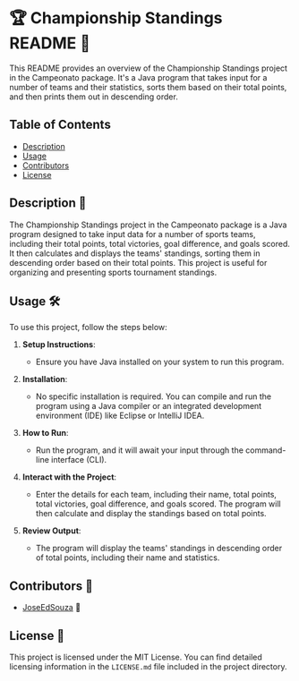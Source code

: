 # 🏆️ Championship Standings README 📖

This README provides an overview of the Championship Standings project in the Campeonato package. It's a Java program that takes input for a number of teams and their statistics, sorts them based on their total points, and then prints them out in descending order.

## Table of Contents

- [Description](#Description%20📄)
- [Usage](#Usage%20🛠️)
- [Contributors](#Contributors%20👥)
- [License](#License%20📜)

## Description 📄

The Championship Standings project in the Campeonato package is a Java program designed to take input data for a number of sports teams, including their total points, total victories, goal difference, and goals scored. It then calculates and displays the teams' standings, sorting them in descending order based on their total points. This project is useful for organizing and presenting sports tournament standings.

## Usage 🛠️

To use this project, follow the steps below:

1. **Setup Instructions**:
   - Ensure you have Java installed on your system to run this program.

2. **Installation**:
   - No specific installation is required. You can compile and run the program using a Java compiler or an integrated development environment (IDE) like Eclipse or IntelliJ IDEA.

3. **How to Run**:
   - Run the program, and it will await your input through the command-line interface (CLI).

4. **Interact with the Project**:
   - Enter the details for each team, including their name, total points, total victories, goal difference, and goals scored. The program will then calculate and display the standings based on total points.

5. **Review Output**:
   - The program will display the teams' standings in descending order of total points, including their name and statistics.

## Contributors 👥

- [JoseEdSouza](https://github.com/JoseEdSouza) 👋

## License 📜

This project is licensed under the MIT License. You can find detailed licensing information in the `LICENSE.md` file included in the project directory.
